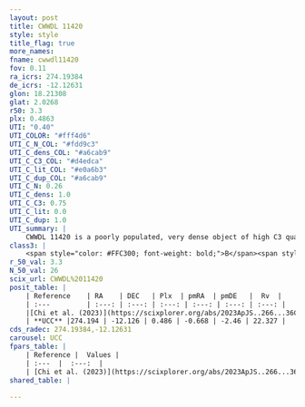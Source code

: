 ```yaml
---
layout: post
title: CWWDL 11420
style: style
title_flag: true
more_names: 
fname: cwwdl11420
fov: 0.11
ra_icrs: 274.19384
de_icrs: -12.12631
glon: 18.21308
glat: 2.0268
r50: 3.3
plx: 0.4863
UTI: "0.40"
UTI_COLOR: "#fff4d6"
UTI_C_N_COL: "#fdd9c3"
UTI_C_dens_COL: "#a6cab9"
UTI_C_C3_COL: "#d4edca"
UTI_C_lit_COL: "#e0a6b3"
UTI_C_dup_COL: "#a6cab9"
UTI_C_N: 0.26
UTI_C_dens: 1.0
UTI_C_C3: 0.75
UTI_C_lit: 0.0
UTI_C_dup: 1.0
UTI_summary: |
    CWWDL 11420 is a poorly populated, very dense object of high C3 quality. It was recently reported in the literature.
class3: |
    <span style="color: #FFC300; font-weight: bold;">B</span><span style="color: green; font-weight: bold;">A</span>
r_50_val: 3.3
N_50_val: 26
scix_url: CWWDL%2011420
posit_table: |
    | Reference    | RA    | DEC   | Plx  | pmRA  | pmDE   |  Rv  |
    | :---         | :---: | :---: | :---: | :---: | :---: | :---: |
    |[Chi et al. (2023)](https://scixplorer.org/abs/2023ApJS..266...36C) | 274.195 | -12.122 | 0.489 | -0.662 | -2.5 | -24.392 |
    | **UCC** |274.194 | -12.126 | 0.486 | -0.668 | -2.46 | 22.327 | 
cds_radec: 274.19384,-12.12631
carousel: UCC
fpars_table: |
    | Reference |  Values |
    | :---  |  :---:  |
    | [Chi et al. (2023)](https://scixplorer.org/abs/2023ApJS..266...36C) | `logAge=5.0, Z=-0.28` |
shared_table: |
    
---
```

